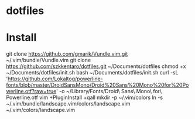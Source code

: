 dotfiles
========

# Install
git clone https://github.com/gmarik/Vundle.vim.git ~/.vim/bundle/Vundle.vim
git clone https://github.com/szkkentaro/dotfiles.git ~/Documents/dotfiles
chmod +x ~/Documents/dotfiles/init.sh
bash ~/Documents/dotfiles/init.sh
curl -sL 'https://github.com/Lokaltog/powerline-fonts/blob/master/DroidSansMono/Droid%20Sans%20Mono%20for%20Powerline.otf?raw=true' -o ~/Library/Fonts/Droid\ Sans\ Mono\ for\ Powerline.otf
vim +PluginInstall +qall
mkdir -p ~/.vim/colors
ln -s ~/.vim/bundle/landscape.vim/colors/landscape.vim ~/.vim/colors/landscape.vim
